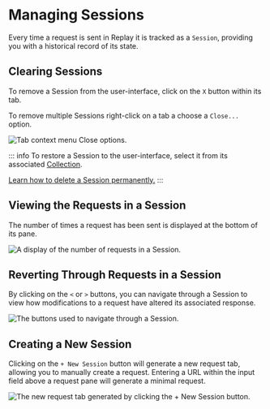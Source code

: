 # Managing Sessions

Every time a request is sent in Replay it is tracked as a `Session`, providing you with a historical record of its state.

## Clearing Sessions

To remove a Session from the user-interface, click on the `X` button within its tab.

To remove multiple Sessions right-click on a tab a choose a `Close...` option.

<img alt="Tab context menu Close options." src="/_images/replay_session.png" center>

::: info
To restore a Session to the user-interface, select it from its associated [Collection](/guides/replay_collections.md).

[Learn how to delete a Session permanently.](/guides/replay_collections.md#deleting-a-session)
:::

## Viewing the Requests in a Session

The number of times a request has been sent is displayed at the bottom of its pane.

<img alt="A display of the number of requests in a Session." src="/_images/replay_session.png" center>

## Reverting Through Requests in a Session

By clicking on the `<` or `>` buttons, you can navigate through a Session to view how modifications to a request have altered its associated response.

<img alt="The buttons used to navigate through a Session." src="/_images/replay_session_buttons.png" center>

## Creating a New Session

Clicking on the `+ New Session` button will generate a new request tab, allowing you to manually create a request. Entering a URL within the input field above a request pane will generate a minimal request.

<img alt="The new request tab generated by clicking the + New Session button." src="/_images/replay_new_request.png" center>
